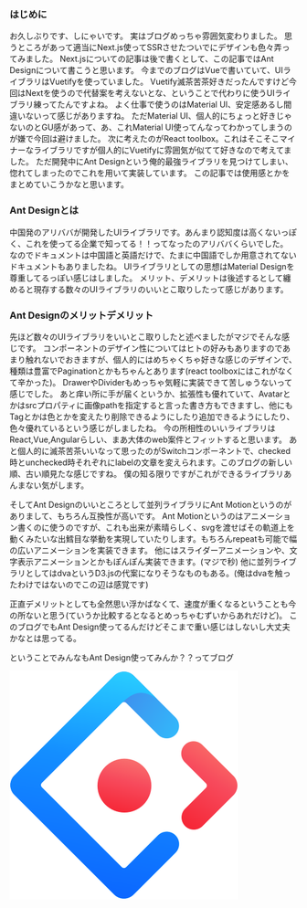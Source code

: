 ### はじめに
お久しぶりです、しにゃいです。
実はブログめっちゃ雰囲気変わりました。
思うところがあって適当にNext.js使ってSSRさせたついでにデザインも色々弄ってみました。
Next.jsについての記事は後で書くとして、この記事ではAnt Designについて書こうと思います。
今までのブログはVueで書いていて、UIライブラリはVuetifyを使っていました。
Vuetify滅茶苦茶好きだったんですけど今回はNextを使うので代替案を考えないとな、ということで代わりに使うUIライブラリ練ってたんですよね。
よく仕事で使うのはMaterial UI、安定感あるし間違いないって感じがありますね。
ただMaterial UI、個人的にちょっと好きじゃないのとGU感があって、あ、これMaterial UI使ってんなってわかってしまうのが嫌で今回は避けました。
次に考えたのがReact toolbox。これはそこそこマイナーなライブラリですが個人的にVuetifyに雰囲気が似てて好きなので考えてました。
ただ開発中にAnt Designという俺的最強ライブラリを見つけてしまい、惚れてしまったのでこれを用いて実装しています。
この記事では使用感とかをまとめていこうかなと思います。

### Ant Designとは
中国発のアリババが開発したUIライブラリです。あんまり認知度は高くないっぽく、これを使ってる企業で知ってる！！ってなったのアリババくらいでした。
なのでドキュメントは中国語と英語だけで、たまに中国語でしか用意されてないドキュメントもありましたね。
UIライブラリとしての思想はMaterial Designを尊重してるっぽい感じはしました。
メリット、デメリットは後述するとして纏めると現存する数々のUIライブラリのいいとこ取りしたって感じがあります。

### Ant Designのメリットデメリット
先ほど数々のUIライブラリをいいとこ取りしたと述べましたがマジでそんな感じです。
コンポーネントのデザイン性についてはヒトの好みもありますのであまり触れないでおきますが、個人的にはめちゃくちゃ好きな感じのデザインで、種類は豊富でPaginationとかもちゃんとあります(react toolboxにはこれがなくて辛かった)。
DrawerやDividerもめっちゃ気軽に実装できて苦しゅうないって感じでした。
あと痒い所に手が届くというか、拡張性も優れていて、Avatarとかはsrcプロパティに画像pathを指定すると言った書き方もできますし、他にもTagとかは色とかを変えたり削除できるようにしたり追加できるようにしたり、色々優れているという感じがしましたね。
今の所相性のいいライブラリはReact,Vue,Angularらしい、まあ大体のweb案件とフィットすると思います。
あと個人的に滅茶苦茶いいなって思ったのがSwitchコンポーネントで、checked時とunchecked時それぞれにlabelの文章を変えられます。このブログの新しい順、古い順見たな感じですね。
僕の知る限りですがこれができるライブラリあんまない気がします。

そしてAnt Designのいいところとして並列ライブラリにAnt Motionというのがありまして、もちろん互換性が高いです。
Ant Motionというのはアニメーション書くのに使うのですが、これも出来が素晴らしく、svgを渡せばその軌道上を動くみたいな出鱈目な挙動を実現していたりします。もちろんrepeatも可能で幅の広いアニメーションを実装できます。
他にはスライダーアニメーションや、文字表示アニメーションとかもぽんぽん実装できます。(マジで秒)
他に並列ライブラリとしてはdvaというD3.jsの代案になりそうなものもある。(俺はdvaを触ったわけではないのでこの辺は感覚です)

正直デメリットとしても全然思い浮かばなくて、速度が重くなるということも今の所ないと思う(ていうか比較するとなるとめっちゃむずいからあれだけど)。
このブログでもAnt Design使ってるんだけどそこまで重い感じはしないし大丈夫かなとは思ってる。

ということでみんなもAnt Design使ってみんか？？ってブログ

[<img src="/static/20-1.svg" />](https://ant.design/)